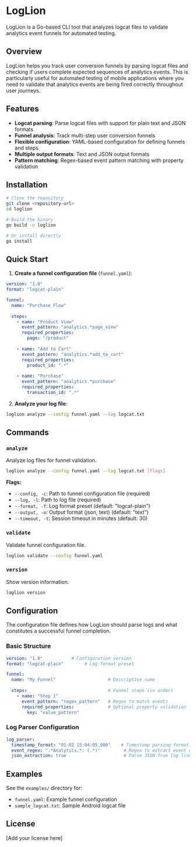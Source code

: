 # LogLion

LogLion is a Go-based CLI tool that analyzes logcat files to validate analytics event funnels for automated testing.

## Overview

LogLion helps you track user conversion funnels by parsing logcat files and checking if users complete expected sequences of analytics events. This is particularly useful for automated testing of mobile applications where you need to validate that analytics events are being fired correctly throughout user journeys.

## Features

- **Logcat parsing**: Parse logcat files with support for plain text and JSON formats
- **Funnel analysis**: Track multi-step user conversion funnels
- **Flexible configuration**: YAML-based configuration for defining funnels and steps
- **Multiple output formats**: Text and JSON output formats
- **Pattern matching**: Regex-based event pattern matching with property validation

## Installation

```bash
# Clone the repository
git clone <repository-url>
cd loglion

# Build the binary
go build -o loglion

# Or install directly
go install
```

## Quick Start

1. **Create a funnel configuration file** (`funnel.yaml`):

```yaml
version: "1.0"
format: "logcat-plain"

funnel:
  name: "Purchase Flow"
  
  steps:
    - name: "Product View"
      event_pattern: "analytics.*page_view"
      required_properties:
        page: "/product"
    
    - name: "Add to Cart"
      event_pattern: "analytics.*add_to_cart"
      required_properties:
        product_id: ".*"
    
    - name: "Purchase"
      event_pattern: "analytics.*purchase"
      required_properties:
        transaction_id: ".*"
```

2. **Analyze your log file**:

```bash
loglion analyze --config funnel.yaml --log logcat.txt
```

## Commands

### `analyze`
Analyze log files for funnel validation.

```bash
loglion analyze --config funnel.yaml --log logcat.txt [flags]
```

**Flags:**
- `--config, -c`: Path to funnel configuration file (required)
- `--log, -l`: Path to log file (required)
- `--format, -f`: Log format preset (default: "logcat-plain")
- `--output, -o`: Output format (json, text) (default: "text")
- `--timeout, -t`: Session timeout in minutes (default: 30)

### `validate`
Validate funnel configuration file.

```bash
loglion validate --config funnel.yaml
```

### `version`
Show version information.

```bash
loglion version
```

## Configuration

The configuration file defines how LogLion should parse logs and what constitutes a successful funnel completion.

### Basic Structure

```yaml
version: "1.0"           # Configuration version
format: "logcat-plain"        # Log format preset

funnel:
  name: "My Funnel"                    # Descriptive name
  
  steps:                               # Funnel steps (in order)
    - name: "Step 1"
      event_pattern: "regex_pattern"   # Regex to match events
      required_properties:             # Optional property validation
        key: "value_pattern"
```

### Log Parser Configuration

```yaml
log_parser:
  timestamp_format: "01-02 15:04:05.000"    # Timestamp parsing format
  event_regex: ".*Analytics.*: (.*)"         # Regex to extract event data
  json_extraction: true                      # Parse JSON from log lines
```

## Examples

See the `examples/` directory for:
- `funnel.yaml`: Example funnel configuration
- `sample_logcat.txt`: Sample Android logcat file


## License

[Add your license here]